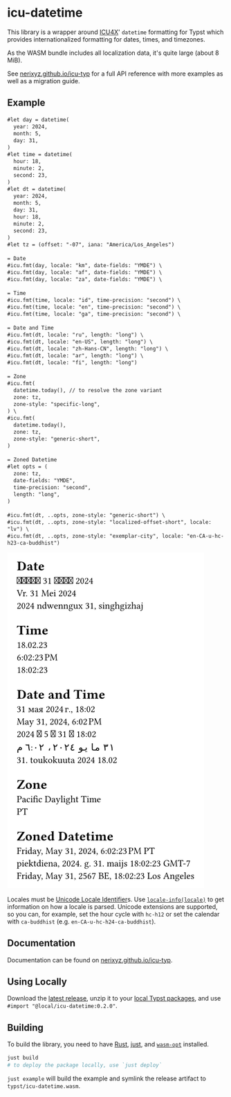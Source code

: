 # icu-datetime

<!-- markdownlint-disable-file MD033 -->
<!-- markdownlint-configure-file { "no-duplicate-heading": { "siblings_only": true } } -->

This library is a wrapper around [ICU4X](https://github.com/unicode-org/icu4x)' `datetime` formatting for Typst which provides internationalized formatting for dates, times, and timezones.

As the WASM bundle includes all localization data, it's quite large (about 8 MiB).

See [nerixyz.github.io/icu-typ](https://nerixyz.github.io/icu-typ) for a full API reference with more examples as well as a migration guide.

## Example

```typ
#let day = datetime(
  year: 2024,
  month: 5,
  day: 31,
)
#let time = datetime(
  hour: 18,
  minute: 2,
  second: 23,
)
#let dt = datetime(
  year: 2024,
  month: 5,
  day: 31,
  hour: 18,
  minute: 2,
  second: 23,
)
#let tz = (offset: "-07", iana: "America/Los_Angeles")

= Date
#icu.fmt(day, locale: "km", date-fields: "YMDE") \
#icu.fmt(day, locale: "af", date-fields: "YMDE") \
#icu.fmt(day, locale: "za", date-fields: "YMDE") \

= Time
#icu.fmt(time, locale: "id", time-precision: "second") \
#icu.fmt(time, locale: "en", time-precision: "second") \
#icu.fmt(time, locale: "ga", time-precision: "second") \

= Date and Time
#icu.fmt(dt, locale: "ru", length: "long") \
#icu.fmt(dt, locale: "en-US", length: "long") \
#icu.fmt(dt, locale: "zh-Hans-CN", length: "long") \
#icu.fmt(dt, locale: "ar", length: "long") \
#icu.fmt(dt, locale: "fi", length: "long")

= Zone
#icu.fmt(
  datetime.today(), // to resolve the zone variant
  zone: tz,
  zone-style: "specific-long",
) \
#icu.fmt(
  datetime.today(),
  zone: tz,
  zone-style: "generic-short",
)

= Zoned Datetime
#let opts = (
  zone: tz,
  date-fields: "YMDE",
  time-precision: "second",
  length: "long",
)

#icu.fmt(dt, ..opts, zone-style: "generic-short") \
#icu.fmt(dt, ..opts, zone-style: "localized-offset-short", locale: "lv") \
#icu.fmt(dt, ..opts, zone-style: "exemplar-city", locale: "en-CA-u-hc-h23-ca-buddhist")
```

<!--
- create a symlink at typst/icu-datetime.wasm to target/wasm32-unknown-unknown/debug/icu_typ.wasm
  PowerShell (from the project root):
    new-item -ItemType SymbolicLink typst/icu-datetime.wasm -Target ../target/wasm32-unknown-unknown/debug/icu_typ.wasm

- typst c res/example.typ res/example.png --root .
 -->

![Example](res/example.png)

Locales must be [Unicode Locale Identifier]s.
Use [`locale-info(locale)`](https://nerixyz.github.io/icu-typ/locale-info/) to get information on how a locale is parsed.
Unicode extensions are supported, so you can, for example, set the hour cycle with `hc-h12` or set the calendar with `ca-buddhist` (e.g. `en-CA-u-hc-h24-ca-buddhist`).

## Documentation

Documentation can be found on [nerixyz.github.io/icu-typ](https://nerixyz.github.io/icu-typ).

## Using Locally

Download the [latest release](https://github.com/Nerixyz/icu-typ/releases), unzip it to your [local Typst packages](https://github.com/typst/packages#local-packages), and use `#import "@local/icu-datetime:0.2.0"`.

## Building

To build the library, you need to have [Rust](https://www.rust-lang.org/), [just](https://just.systems/), and [`wasm-opt`](https://github.com/WebAssembly/binaryen) installed.

```sh
just build
# to deploy the package locally, use `just deploy`
```

`just example` will build the example and symlink the release artifact to `typst/icu-datetime.wasm`.

[Unicode Locale Identifier]: https://unicode.org/reports/tr35/tr35.html#Unicode_locale_identifier
